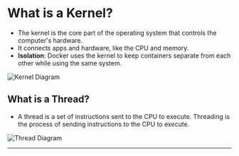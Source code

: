 # What is a Kernel?

- The kernel is the core part of the operating system
that controls the computer's hardware.
- It connects apps and hardware, like the CPU and memory.
- **Isolation**: Docker uses the kernel to keep containers separate
from each other while using the same system.

![Kernel Diagram](https://github.com/user-attachments/assets/29f6f0cf-2a7e-4a15-80db-81afb994b794)


## What is a Thread?

- A thread is a set of instructions sent to the CPU to execute.
Threading is the process of sending instructions to the CPU to execute.

![Thread Diagram](https://www.krivalar.com/picture/OpSys/multi-thread-in-OS.jpg)

---
